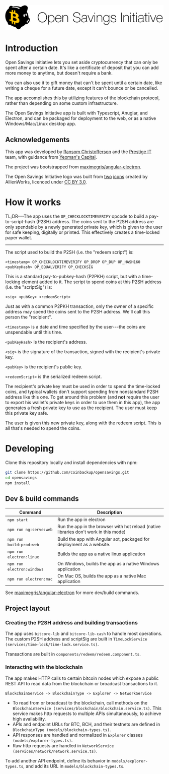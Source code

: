 ![Open Savings Initiative](./osi-logo.png)

# Introduction

Open Savings Initiative lets you set aside cryptocurrency that can only be spent after a certain date. It's like a certificate of deposit that you can add more money to anytime, but doesn't require a bank.

You can also use it to gift money that can't be spent until a certain date, like writing a cheque for a future date, except it can't bounce or be cancelled.

The app accomplishes this by utilizing features of the blockchain protocol, rather than depending on some custom infrastructure.

The Open Savings Initiative app is built with Typescript, Anuglar, and Electron, and can be packaged for deployment to the web, or as a native Windows/Mac/Linux desktop app.

## Acknowledgements

This app was developed by [Ransom Christofferson](http://ransomchristofferson.com/) and the [Prestige IT](https://prestigeit.io/) team, with guidance from [Yeoman's Capital](https://www.yeomans.capital/).

The project was bootstrapped from [maximegris/angular-electron](https://github.com/maximegris/angular-electron).

The Open Savings Initiative logo was built from [two](https://www.iconfinder.com/icons/1175307/piggy_piggycoin_icon) [icons](https://www.iconfinder.com/icons/1175251/bitcoin_btc_cryptocurrency_icon) created by AllienWorks, licenced under [CC BY 3.0](https://creativecommons.org/licenses/by/3.0/).

# How it works

TL;DR---The app uses the `OP_CHECKLOCKTIMEVERIFY` opcode to build a pay-to-script-hash (P2SH) address. The coins sent to the P2SH address are only spendable by a newly generated private key, which is given to the user for safe keeping, digitally or printed. This effectively creates a time-locked paper wallet.

___

The script used to build the P2SH (i.e. the "redeem script") is:

```
<timestamp> OP_CHECKLOCKTIMEVERIFY OP_DROP OP_DUP OP_HASH160 <pubKeyHash> OP_EQUALVERIFY OP_CHECKSIG
```

This is a standard pay-to-pubkey-hash (P2PKH) script, but with a time-locking element added to it. The script to spend coins at this P2SH address (i.e. the "scriptSig") is:

```
<sig> <pubKey> <redeemScript>
```

Just as with a common P2PKH transaction, only the owner of a specific address may spend the coins sent to the P2SH address. We'll call this person the "recipient".


`<timestamp>` is a date and time specified by the user---the coins are unspendable until this time.

`<pubKeyHash>` is the recipient's address.

`<sig>` is the signature of the transaction, signed with the recipient's private key.

`<pubKey>` is the recipient's public key.

`<redeemScript>` is the serialized redeem script.

The recipient's private key must be used in order to spend the time-locked coins, and typical wallets don't support spending from nonstandard P2SH address like this one. To get around this problem (and **not** require the user to export his wallet's private keys in order to use them in this app), the app generates a fresh private key to use as the recipient. The user must keep this private key safe.

The user is given this new private key, along with the redeem script. This is all that's needed to spend the coins.


# Developing

Clone this repository locally and install dependencies with npm:

``` bash
git clone https://github.com/coinbackup/opensavings.git
cd opensavings
npm install
```

## Dev & build commands

|Command|Description|
|--|--|
|`npm start`| Run the app in electron |
|`npm run ng:serve:web`| Run the app in the browser with hot reload (native libraries don't work in this mode) |
|`npm run build:prod:web`| Build the app with Angular aot, packaged for deployment as a website. |
|`npm run electron:linux`| Builds the app as a native linux application |
|`npm run electron:windows`| On Windows, builds the app as a native Windows application |
|`npm run electron:mac`| On Mac OS, builds the app as a native Mac application |

See [maximegris/angular-electron](https://github.com/maximegris/angular-electron) for more dev/build commands.

## Project layout

### Creating the P2SH address and building transactions

The app uses `bitcore-lib` and `bitcore-lib-cash` to handle most operations. The custom P2SH address and scriptSig are built in `TimeLockService (services/time-lock/time-lock.service.ts)`.

Transactions are built in `components/redeem/redeem.component.ts`.

### Interacting with the blockchain

The app makes HTTP calls to certain bitcoin nodes which expose a public REST API to read data from the blockchain or broadcast transactions to it.

```
BlockchainService -> BlockchainType -> Explorer -> NetworkService
```

* To read from or broadcast to the blockchain, call methods on the `BlockchainService (services/blockchain/blockchain.service.ts)`. This service makes http requests to multiple APIs simultaneously, to achieve high availability.
* APIs and endpoint URLs for BTC, BCH, and their testnets are defined in `BlockchainType (models/blockchain-types.ts)`.
* API responses are handled and normalized in `Explorer` classes `(models/explorer-types.ts)`.
* Raw http requests are handled in `NetworkService (services/network/network.service.ts)`.

To add another API endpoint, define its behavior in `models/explorer-types.ts`, and add its URL in `models/blockchain-types.ts`.